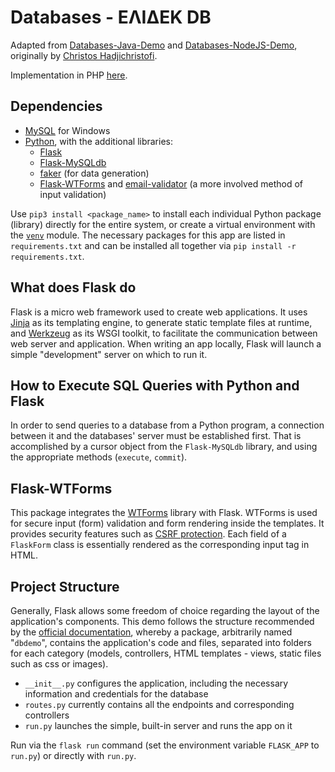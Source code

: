 # Databases - ΕΛΙΔΕΚ DB

Adapted from [Databases-Java-Demo](https://github.com/ChristosHadjichristofi/Databases-Java-Demo) and [Databases-NodeJS-Demo](https://github.com/ChristosHadjichristofi/Databases-NodeJS-Demo), originally by [Christos Hadjichristofi](https://github.com/ChristosHadjichristofi).

Implementation in PHP [here](https://github.com/cpefkianakis/Databases-PHP-Demo).

## Dependencies

 - [MySQL](https://www.mysql.com/) for Windows
 - [Python](https://www.python.org/downloads/), with the additional libraries:
    - [Flask](https://flask.palletsprojects.com/en/2.0.x/)
    - [Flask-MySQLdb](https://flask-mysqldb.readthedocs.io/en/latest/)
    - [faker](https://faker.readthedocs.io/en/master/) (for data generation)
    - [Flask-WTForms](https://flask-wtf.readthedocs.io/en/1.0.x/) and [email-validator](https://pypi.org/project/email-validator/) (a more involved method of input validation)

Use `pip3 install <package_name>` to install each individual Python package (library) directly for the entire system, or create a virtual environment with the [`venv`](https://docs.python.org/3/library/venv.html) module. The necessary packages for this app are listed in `requirements.txt` and can be installed all together via `pip install -r requirements.txt`.

## What does Flask do

Flask is a micro web framework used to create web applications. It uses [Jinja](https://jinja.palletsprojects.com/en/3.0.x/) as its templating engine, to generate static template files at runtime, and [Werkzeug](https://www.palletsprojects.com/p/werkzeug/) as its WSGI toolkit, to facilitate the communication between web server and application. When writing an app locally, Flask will launch a simple "development" server on which to run it.

## How to Execute SQL Queries with Python and Flask

In order to send queries to a database from a Python program, a connection between it and the databases' server must be established first. That is accomplished by a cursor object from the `Flask-MySQLdb` library, and using the appropriate methods (`execute`, `commit`).

## Flask-WTForms

This package integrates the [WTForms](https://wtforms.readthedocs.io/en/3.0.x/) library with Flask. WTForms is used for secure input (form) validation and form rendering inside the templates. It provides security features such as [CSRF protection](https://en.wikipedia.org/wiki/Cross-site_request_forgery). Each field of a `FlaskForm` class is essentially rendered as the corresponding input tag in HTML.

## Project Structure

Generally, Flask allows some freedom of choice regarding the layout of the application's components. This demo follows the structure recommended by the [official documentation](https://flask.palletsprojects.com/en/2.0.x/tutorial/layout/), whereby a package, arbitrarily named "`dbdemo`", contains the application's code and files, separated into folders for each category (models, controllers, HTML templates - views, static files such as css or images).

 - `__init__.py` configures the application, including the necessary information and credentials for the database
 - `routes.py` currently contains all the endpoints and corresponding controllers
 - `run.py` launches the simple, built-in server and runs the app on it

Run via the `flask run` command (set the environment variable `FLASK_APP` to `run.py`) or directly with `run.py`.


